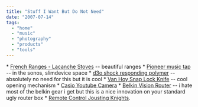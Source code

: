 ```yaml
---
title: "Stuff I Want But Do Not Need"
date: "2007-07-14"
tags: 
  - "home"
  - "music"
  - "photography"
  - "products"
  - "tools"
---
```


\* [French Ranges - Lacanche Stoves](http://www.frenchranges.com/main.shtml "French Ranges - Lacanche Stoves") -- beautiful ranges \* [Pioneer music tap](http://pioneer.jp/musictap/english/index.html) -- in the sonos, slimdevice space \* [d3o shock responding polymer](http://www.d3o.com/index2.php?section=21-tech) -- absolutely no need for this but it is cool \* [Van Hoy Snap Lock Knife](http://toolmonger.com/2007/07/12/dealmonger-a-mean-looking-knife-for-28/) -- cool opening mechanism \* [Casio Youtube Camera](http://www.ubergizmo.com/15/archives/2007/07/youtube_cameras_from_casio.html) \* [Belkin Vision Router](http://crunchgear.com/2007/07/11/belkin-n1-vision-router-available-later-this-month/) -- i hate most of the belkin gear i get but this is a nice innovation on your standard ugly router box \* [Remote Control Jousting Knights](http://www.coolest-gadgets.com/20070711/remote-control-jousting-knights/).
